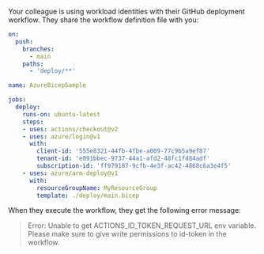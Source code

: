 Your colleague is using workload identities with their GitHub deployment workflow. They share the workflow definition file with you:

```yaml
on:
  push:
    branches:
      - main
    paths:
      - 'deploy/**'

name: AzureBicepSample

jobs:
  deploy:
    runs-on: ubuntu-latest
    steps:
    - uses: actions/checkout@v2
    - uses: azure/login@v1
      with:
        client-id: '555e8321-44fb-4fbe-a009-77c9b5a9ef87'
        tenant-id: 'e091bbec-9737-44a1-afd2-48fc1fd84adf'
        subscription-id: 'ff979187-9cfb-4e3f-ac42-4868c6a3e4f5'
    - uses: azure/arm-deploy@v1
      with:
        resourceGroupName: MyResourceGroup
        template: ./deploy/main.bicep
```

When they execute the workflow, they get the following error message:

> Error:  Unable to get ACTIONS_ID_TOKEN_REQUEST_URL env variable. Please make sure to give write permissions to id-token in the workflow.
